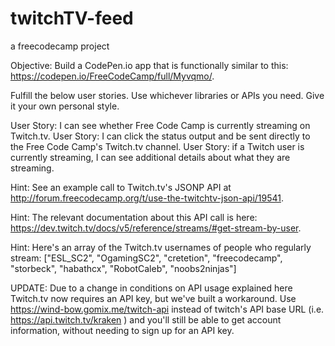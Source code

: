 # twitchTV-feed
a freecodecamp project

Objective: Build a CodePen.io app that is functionally similar to this: 
https://codepen.io/FreeCodeCamp/full/Myvqmo/.

Fulfill the below user stories. Use whichever libraries or APIs you need. Give it your own personal 
style.

User Story: I can see whether Free Code Camp is currently streaming on Twitch.tv.
User Story: I can click the status output and be sent directly to the Free Code Camp's Twitch.tv 
channel.
User Story: if a Twitch user is currently streaming, I can see additional details about what they are 
streaming.

Hint: See an example call to Twitch.tv's JSONP API at 
http://forum.freecodecamp.org/t/use-the-twitchtv-json-api/19541.

Hint: The relevant documentation about this API call is here: 
https://dev.twitch.tv/docs/v5/reference/streams/#get-stream-by-user.

Hint: Here's an array of the Twitch.tv usernames of people who regularly stream: ["ESL_SC2", 
"OgamingSC2", "cretetion", "freecodecamp", "storbeck", "habathcx", "RobotCaleb", "noobs2ninjas"]

UPDATE: Due to a change in conditions on API usage explained here Twitch.tv now requires an API key, 
but we've built a workaround. Use https://wind-bow.gomix.me/twitch-api instead of twitch's API base 
URL (i.e. https://api.twitch.tv/kraken ) and you'll still be able to get account information, without 
needing to sign up for an API key.

